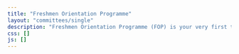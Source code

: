 ```yaml
---
title: "Freshmen Orientation Programme"
layout: "committees/single"
description: "Freshmen Orientation Programme (FOP) is your very first taste of the much anticipated “Hall life”. Prepare yourselves for 3 days of thrilling activities and experiences that you will not forget! The orientation aims to ease your transition into university life and ensure you have an unforgettable time during your stay in Hall 3. "
css: []
js: []
---
```



